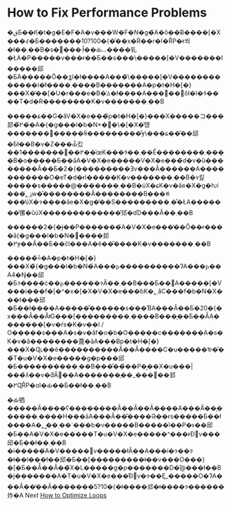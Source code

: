 # How to Fix Performance Problems
[//]: # (Version:1.0.0)
�قƂ��ǂ̃\�t�g�E�F�A�v���W�F�N�g�́A�ŏ��Ƀ����[�X���ꂽ�Ƃ�������10?100�{�̑��x�Ŕ��r�I�ȒP�ɍ쐬�ł��܂��B�s�꓊���܂ł̎��Ԃ𔗂����钆�ŁA�P�����v���ɍ��Ƃ��s���\�����[�V�������I�����邱�Ƃ́A�����Ō��ʓI�ł����A���̃\�����[�V�������������I�ł͂����܂����B�������A�p�t�H�[�}���X�̓��[�U�r���e�B�̈ꕔ�ł����A���΂��΍ŏI�I�ɂ͂����T�d�Ɍ��������K�v�������܂��B

�����ɕ��G�ȃV�X�e���̃p�t�H�[�}���X�����コ���邽�߂̌��́A�{�g���l�b�N*�⃊�\�[�X�̑啔������������ꏊ���������̂ɏ\���ɕ��͂��邱�Ƃł��B�v�Z���Ԃ̂킸��1�������߂��֐��̍œK���ɂ͂��܂��Ӗ��������܂����B�o�����Ƃ��āA�V�X�e�����V�X�e���̏d�v�ȕ��������Ȃ��Ƃ�2�{���������Ǝv���Ȃ������A�����������O�ɐT�d�ɍl�����K�v�������܂��B�ʏ킱�����s�����@�������܂��B�ύX�ɕK�v�ȃe�X�g�ƕi���ۏ؂̓w�͂��������Ă��������B���ꂼ���̕ύX�ɂ����ăe�X�g�̕��S���������܂��̂ŁA�������̑傫�ȕύX�������������͂邩�ɗD���Ă��܂��B

������2�{�ɉ��P�������́A�V�X�e���̒��Ŏ��ɍ����ȃ{�g���l�b�N�𔭌����邽�߂ɏ��Ȃ��Ƃ��čl���A�ĕ��͂����K�v�������܂��B

�����̏ꍇ�A�p�t�H�[�}���X�̃{�g���l�b�N�́A���𐔂����������ɁA���𐔂��A4�Ŋ��邱�Ƃɂ����ċ��𐔂������ɂȂ��܂��B���Ƃ��΁A�����[�V���i���f�[�^�x�[�X�V�X�e���ɓK�؂ȃC���f�b�N�X���t���邱�Ƃ��ł����A�����̌������s���ƁA���Ȃ��Ƃ�20�{�x���Ȃ��Ȃǂ̃G���[���������܂����B���̗��Ƃ��ẮA�������[�v�ŕs�K�v��I / O�����s���A�s�v�ȃf�o�b�O�����c�������A�s�K�v�ȃ��������蓖�āA���Ƀp�t�H�[�}���X�Ɋւ��ĕ����������Ă��Ȃ����C�u�����₻�̑��̃T�u�V�X�e�����g�p���邱�Ƃ����������܂��B���̎��̉��P�͎��X�u���|���̉ʎ��v�ƌĂ΂��A�������̗��_���񋟂��邽�߂ɊȒP�ɑI�Ԃ��Ƃ��ł��܂��B

�Ԃ牺�����Ă����ʕ��������Ȃ��Ȃ��Ă����A���Ȃ��͉������܂����H���āA���Ȃ��͂����Ə��ɍs�����Ƃ��ł����A�܂��͖؂��`���b�v�����B�����ȉ��P�𑱂��邱�Ƃ��A�V�X�e�����T�u�V�X�e�����^���ɍĐ݌v���邱�Ƃ��ł��܂��B �i�����́A�V�����݌v�����łȂ��A���i�ɂ��ꂪ�ǂ��l���ł��邱�Ƃ��[���������ǂ��v���O���}�[�Ƃ��Ă̂��Ȃ��̃X�L�����g�p�������D�̋@���ł��B�j�������A�T�u�V�X�e���̍Đ݌v�ɂ��Ę_�����O�ɁA���Ȃ��̒��Ă�������5?10�{�ǂ����邩�ǂ����ɂ������炸�A
Next [How to Optimize Loops](07-How%20to%20Optimize%20Loops.md)

